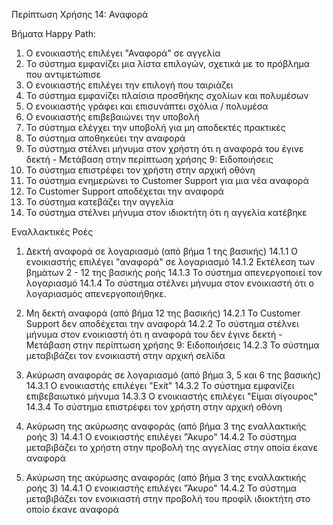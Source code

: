 Περίπτωση Χρήσης 14: Αναφορά

Βήματα Happy Path:
1.  Ο ενοικιαστής επιλέγει "Αναφορά" σε αγγελία
2.  Το σύστημα εμφανίζει μια λίστα επιλογών, σχετικά με το πρόβλημα που αντιμετώπισε
3.  Ο ενοικιαστής επιλέγει την επιλογή που ταιριάζει
4.  Το σύστημα εμφανίζει πλαίσια προσθήκης σχολίων και πολυμέσων
5.  Ο ενοικιαστής γράφει και επισυνάπτει σχόλια / πολυμέσα
6.  Ο ενοικιαστής επιβεβαιώνει την υποβολή
7.  Το σύστημα ελέγχει την υποβολή για μη αποδεκτές πρακτικές
8.  Το σύστημα αποθηκεύει την αναφορά
9.  Το σύστημα στέλνει μήνυμα στον χρήστη ότι η αναφορά του έγινε δεκτή - Μετάβαση στην περίπτωση χρήσης 9: Ειδοποιήσεις 
10. Το σύστημα επιστρέφει τον χρήστη στην αρχική οθόνη
11. Το σύστημα ενημερώνει το Customer Support για μια νέα αναφορά
12. Το Customer Support αποδέχεται την αναφορά
13. Το σύστημα κατεβάζει την αγγελία
14. Το σύστημα στέλνει μήνυμα στον ιδιοκτήτη ότι η αγγελία κατέβηκε

Εναλλακτικές Ροές
1. Δεκτή αναφορά σε λογαριασμό (από βήμα 1 της βασικής)
14.1.1 Ο ενοικιαστής επιλέγει "αναφορά" σε λογαριασμό
14.1.2 Εκτέλεση των βημάτων 2 - 12 της βασικής ροής
14.1.3 Το σύστημα απενεργοποιεί τον λογαριασμό
14.1.4 Το σύστημα στέλνει μήνυμα στον ενοικιαστή ότι ο λογαριασμός απενεργοποιήθηκε.

2. Μη δεκτή αναφορά (από βήμα 12 της βασικής)
14.2.1 Το Customer Support δεν αποδέχεται την αναφορά
14.2.2 Το σύστημα στέλνει μήνυμα στον ενοικιαστή ότι η αναφορά του δεν έγινε δεκτή - Μετάβαση στην περίπτωση χρήσης 9: Ειδοποιήσεις 
14.2.3 Το σύστημα μεταβιβάζει τον ενοικιαστή στην αρχική σελίδα

3. Ακύρωση αναφοράς σε λογαριασμό (από βήμα 3, 5 και 6 της βασικής)
14.3.1 Ο ενοικιαστής επιλέγει "Exit"
14.3.2 Το σύστημα εμφανίζει επιβεβαιωτικό μήνυμα
14.3.3 Ο ενοικιαστής επιλέγει "Είμαι σίγουρος"
14.3.4 Το σύστημα επιστρέφει τον χρήστη στην αρχική οθόνη

4. Ακύρωση της ακύρωσης αναφοράς (από βήμα 3 της εναλλακτικής ροής 3)
14.4.1 Ο ενοικιαστής επιλέγει "Άκυρο"
14.4.2 Το σύστημα μεταβιβάζει το χρήστη στην προβολή της αγγελίας στην οποία έκανε αναφορά

5. Ακύρωση της ακύρωσης αναφοράς (από βήμα 3 της εναλλακτικής ροής 3)
14.4.1 Ο ενοικιαστής επιλέγει "Άκυρο"
14.4.2 Το σύστημα μεταβιβάζει τον ενοικιαστή στην προβολή του προφίλ ιδιοκτήτη στο οποίο έκανε αναφορά